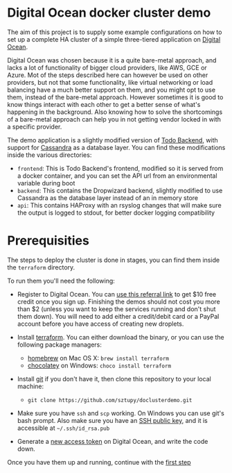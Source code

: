 Digital Ocean docker cluster demo
=================================

The aim of this project is to supply some example configurations on how to set up
a complete HA cluster of a simple three-tiered application on [Digital Ocean][3].

Digital Ocean was chosen because it is a quite bare-metal approach, and lacks a lot
of functionality of bigger cloud providers, like AWS, GCE or Azure. Mot of the steps
described here can however be used on other providers, but not that some functionality,
like virtual networking or load balancing have a much better support on them, and
you might opt to use them, instead of the bare-metal approach. However sometimes it
is good to know things interact with each other to get a better sense of what's
happening in the background. Also knowing how to solve the shortcomings of a bare-metal
approach can help you in not getting vendor locked in with a specific provider.

The demo application is a slightly modified version of [Todo Backend][1], with support
for [Cassandra][2] as a database layer. You can find these modifications inside the various
directories:

* `frontend`: This is Todo Backend's frontend, modified so it is served from a docker
  container,  and you can set the API url from an environmental variable during boot
* `backend`: This contains the Dropwizard backend, slightly modified to use Cassandra as
  the database layer instead of an in memory store
* `api`: This contains HAProxy with an rsyslog changes that will make sure the output is
  logged to stdout, for better docker logging compatibility

Prerequisities
==============

The steps to deploy the cluster is done in stages, you can find them inside the `terraform`
directory.

To run them you'll need the following:

* Register to Digital Ocean. You can [use this referral link][4] to get $10 free credit
  once you sign up. Finishing the demos should not cost you more than $2 (unless you want
  to keep the services running and don't shut them down). You will need to add either a
  credit/debit card or a PayPal account before you have access of creating new droplets.

* Install [terraform][5]. You can either download the binary, or you can use the following
  package managers:

    * [homebrew][6] on Mac OS X: `brew install terraform`
    * [chocolatey][7] on Windows: `choco install terraform`

* Install [git][8] if you don't have it, then clone this repository to your local machine:

    * `git clone https://github.com/sztupy/doclusterdemo.git`

* Make sure you have `ssh` and `scp` working. On Windows you can use git's bash prompt.
  Also make sure you have an [SSH public key][9], and it is accessible at
  `~/.ssh/id_rsa.pub`

* Generate a [new access token][10] on Digital Ocean, and write the code down.

Once you have them up and running, continue with the [first step][11]

[1]: http://www.todobackend.com/
[2]: http://cassandra.apache.org/
[3]: https://www.digitalocean.com/
[4]: https://m.do.co/c/5b7b04063796
[5]: https://www.terraform.io/intro/getting-started/install.html
[6]: http://brew.sh/
[7]: https://chocolatey.org/
[8]: https://git-scm.com/downloads
[9]: https://help.github.com/articles/generating-a-new-ssh-key-and-adding-it-to-the-ssh-agent/
[10]: https://cloud.digitalocean.com/settings/api/tokens
[11]: terraform/1
